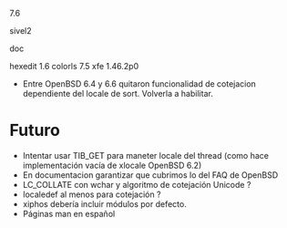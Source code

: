 7.6

sivel2

doc

hexedit 1.6
colorls 7.5
xfe 1.46.2p0



* Entre OpenBSD 6.4 y 6.6 quitaron funcionalidad de cotejacion dependiente del locale de sort.  Volverla a habilitar.




Futuro
======
* Intentar usar TIB_GET para maneter locale del thread (como hace
  implementación vacía de xlocale OpenBSD 6.2)
* En documentacion garantizar que cubrimos lo del FAQ de OpenBSD
* LC_COLLATE con wchar y algoritmo de cotejación Unicode ?
* localedef al menos para cotejación ?
* xiphos debería incluir módulos por defecto.
* Páginas man en español

